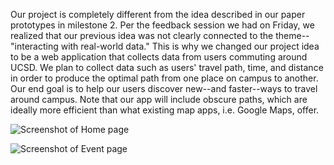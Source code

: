 
Our project is completely different from the idea described in our
paper prototypes in milestone 2. Per the feedback session we had on 
Friday, we realized that our previous idea was not clearly connected 
to the  theme--"interacting with real-world data." This is why we 
changed our project idea to be a web application that collects data 
from users commuting around UCSD. We plan to collect data such as
users' travel path, time, and distance in order to produce the optimal 
path from one place on campus to another. Our end goal is to help our 
users discover new--and faster--ways to travel around campus. Note that 
our app will include obscure paths, which are ideally more efficient 
than what existing map apps, i.e. Google Maps, offer. 

![Screenshot of Home page](https://github.com/ltliang1/cogs121/blob/master/images/Milestone%203/home.jpg)

![Screenshot of Event page](https://github.com/ltliang1/cogs121/blob/master/images/Milestone%203/nextEvent.JPG)
